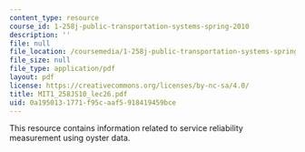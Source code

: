 ```yaml
---
content_type: resource
course_id: 1-258j-public-transportation-systems-spring-2010
description: ''
file: null
file_location: /coursemedia/1-258j-public-transportation-systems-spring-2010/0a1950131771f95caaf5918419459bce_MIT1_258JS10_lec26.pdf
file_size: null
file_type: application/pdf
layout: pdf
license: https://creativecommons.org/licenses/by-nc-sa/4.0/
title: MIT1_258JS10_lec26.pdf
uid: 0a195013-1771-f95c-aaf5-918419459bce
---
```

This resource contains information related to service reliability measurement using oyster data. 